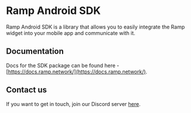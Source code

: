 # Ramp Android SDK

Ramp Android SDK is a library that allows you to easily integrate the Ramp widget into your mobile app and communicate with it.

## Documentation

Docs for the SDK package can be found here - [https://docs.ramp.network/](https://docs.ramp.network/).

## Contact us

If you want to get in touch, join our Discord server [here](https://discord.gg/gPDbBGQ).
